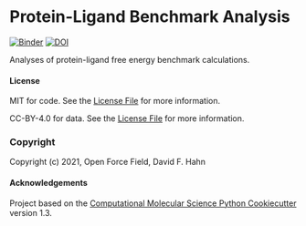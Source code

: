 Protein-Ligand Benchmark Analysis
=================================
[//]: # (Badges)
[![Binder](https://mybinder.org/badge_logo.svg)](https://mybinder.org/v2/gh/dfhahn/benchmarkpl.git/master)
[![DOI](https://zenodo.org/badge/290721430.svg)](https://zenodo.org/badge/latestdoi/290721430)



Analyses of protein-ligand free energy benchmark calculations.

#### License

MIT for code. See the [License File](LICENSE) for more information.

CC-BY-4.0 for data. See the [License File](LICENSE_DATA) for more information.

### Copyright

Copyright (c) 2021, Open Force Field, David F. Hahn


#### Acknowledgements
 
Project based on the 
[Computational Molecular Science Python Cookiecutter](https://github.com/molssi/cookiecutter-cms) version 1.3.
